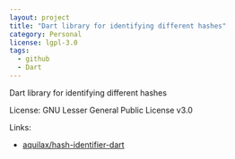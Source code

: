 ```yaml
---
layout: project
title: "Dart library for identifying different hashes"
category: Personal
license: lgpl-3.0
tags:
  - github
  - Dart
---
```


Dart library for identifying different hashes

License: GNU Lesser General Public License v3.0

Links:

* [aquilax/hash-identifier-dart](https://github.com/aquilax/hash-identifier-dart)
